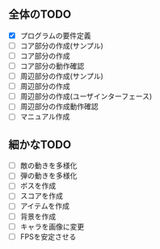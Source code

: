 ## 全体のTODO
- [x] プログラムの要件定義
- [ ] コア部分の作成(サンプル)
- [ ] コア部分の作成
- [ ] コア部分の動作確認
- [ ] 周辺部分の作成(サンプル)
- [ ] 周辺部分の作成
- [ ] 周辺部分の作成(ユーザインターフェース)
- [ ] 周辺部分の作成動作確認
- [ ] マニュアル作成

## 細かなTODO
- [ ] 敵の動きを多様化
- [ ] 弾の動きを多様化
- [ ] ボスを作成
- [ ] スコアを作成
- [ ] アイテムを作成
- [ ] 背景を作成
- [ ] キャラを画像に変更
- [ ] FPSを安定させる